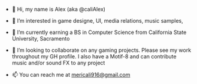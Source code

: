 - 👋 Hi, my name is Alex (aka @caliAlex)

- 👀 I’m interested in game designe, UI, media relations, music samples, 

- 🌱 I’m currently earning a BS in Computer Science from California State University, Sacramento

- 💞️ I’m looking to collaborate on any gaming projects. Please see my work throughout my GH profile. I also have a Motif-8 and can contribute music and/or sound FX to any project

- 📫 You can reach me at mericali916@gmail.com

<!---
caliAlex is a ✨ special ✨ repository because its `README.md` (this file) appears on your GitHub profile.
You can click the Preview link to take a look at your changes.
--->
